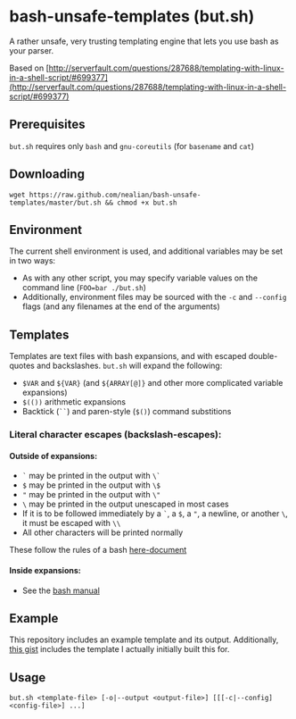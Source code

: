 # bash-unsafe-templates (but.sh)
A rather unsafe, very trusting templating engine that lets you use bash as your parser.

Based on [http://serverfault.com/questions/287688/templating-with-linux-in-a-shell-script/#699377](http://serverfault.com/questions/287688/templating-with-linux-in-a-shell-script/#699377)

## Prerequisites
`but.sh` requires only `bash` and `gnu-coreutils` (for `basename` and `cat`)

## Downloading
    wget https://raw.github.com/nealian/bash-unsafe-templates/master/but.sh && chmod +x but.sh

## Environment
The current shell environment is used, and additional variables may be set in two ways:
* As with any other script, you may specify variable values on the command line (`FOO=bar ./but.sh`)
* Additionally, environment files may be sourced with the `-c` and `--config` flags (and any filenames at the end of the arguments)

## Templates
Templates are text files with bash expansions, and with escaped double-quotes and backslashes.
`but.sh` will expand the following:
* `$VAR` and `${VAR}` (and `${ARRAY[@]}` and other more complicated variable expansions)
* `$(())` arithmetic expansions
* Backtick (``` `` ```) and paren-style (`$()`) command substitions

### Literal character escapes (backslash-escapes):
#### Outside of expansions:
* `` ` `` may be printed in the output with `` \` ``
* `$` may be printed in the output with `\$`
* `"` may be printed in the output with `\"`
* `\` may be printed in the output unescaped in most cases
 * If it is to be followed immediately by a `` ` ``, a `$`, a `"`, a newline, or another `\`, it must be escaped with `\\`
* All other characters will be printed normally

These follow the rules of a bash [here-document](https://www.gnu.org/software/bash/manual/bashref.html#Here-Documents)

#### Inside expansions:
* See the [bash manual](https://www.gnu.org/software/bash/manual/bashref.html)

## Example
This repository includes an example template and its output.  Additionally, [this gist](https://gist.github.com/nealian/b3e40c8a7326ebea389e5fb97b3eeea3) includes the template I actually initially built this for.

## Usage
`but.sh <template-file> [-o|--output <output-file>] [[[-c|--config] <config-file>] ...]`
